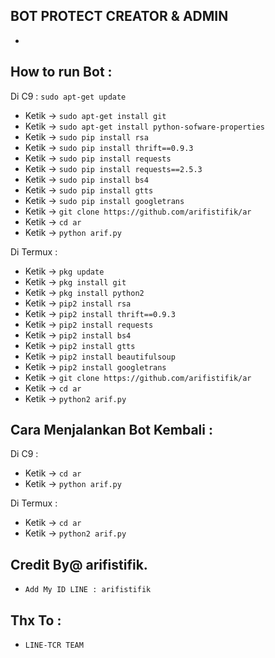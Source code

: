 
BOT PROTECT CREATOR & ADMIN
------

-
How to run Bot :
------
Di C9 :
 `sudo apt-get update`
- Ketik -> `sudo apt-get install git`
- Ketik -> `sudo apt-get install python-sofware-properties`
- Ketik -> `sudo pip install rsa`
- Ketik -> `sudo pip install thrift==0.9.3`
- Ketik -> `sudo pip install requests`
- Ketik -> `sudo pip install requests==2.5.3`
- Ketik -> `sudo pip install bs4`
- Ketik -> `sudo pip install gtts`
- Ketik -> `sudo pip install googletrans`
- Ketik -> `git clone https://github.com/arifistifik/ar`
- Ketik -> `cd ar`
- Ketik -> `python arif.py`

Di Termux :
- Ketik -> `pkg update`
- Ketik -> `pkg install git`
- Ketik -> `pkg install python2`
- Ketik -> `pip2 install rsa`
- Ketik -> `pip2 install thrift==0.9.3`
- Ketik -> `pip2 install requests`
- Ketik -> `pip2 install bs4`
- Ketik -> `pip2 install gtts`
- Ketik -> `pip2 install beautifulsoup`
- Ketik -> `pip2 install googletrans`
- Ketik -> `git clone https://github.com/arifistifik/ar`
- Ketik -> `cd ar`
- Ketik -> `python2 arif.py`

Cara Menjalankan Bot Kembali :
------
Di C9 :
- Ketik -> `cd ar`
- Ketik -> `python arif.py`

Di Termux :
- Ketik -> `cd ar`
- Ketik -> `python2 arif.py`


Credit By@ arifistifik.
------
- `Add My ID LINE : arifistifik`

Thx To :
------
- `LINE-TCR TEAM`


